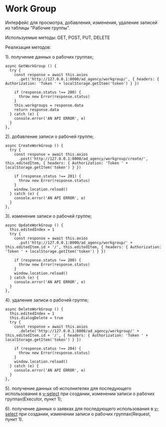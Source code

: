 # Work Group

Интерфейс для просмотра, добавления, изменения, удаление записей из таблицы "Рабочие группы".

Используемые методы: GET, POST, PUT, DELETE

Реализация методов:

1). получение данных о рабочих группах;
```
async GetWorkGroup () {
  try {
    const response = await this.axios
      .get('http://127.0.0.1:8000/ad_agency/workgroup/', { headers: { Authorization: 'Token ' + localStorage.getItem('token') } })

    if (response.status !== 200) {
      throw new Error(response.status)
    }
    this.workgroups = response.data
    return response.data
  } catch (e) {
    console.error('AN API ERROR', e)
  }
},
```
2). добавление записи о рабочей группе;
```
async CreateWorkGroup () {
  try {
    const response = await this.axios
      .post('http://127.0.0.1:8000/ad_agency/workgroup/create/', this.editedItem, { headers: { Authorization: 'Token ' + localStorage.getItem('token') } })

    if (response.status !== 201) {
      throw new Error(response.status)
    }
    window.location.reload()
  } catch (e) {
    console.error('AN API ERROR', e)
  }
},
```
3). изменение записи о рабочей группе;
```
async UpdateWorkGroup () {
  this.editedIndex = 1
  try {
    const response = await this.axios
      .put('http://127.0.0.1:8000/ad_agency/workgroup/' + this.editedItem.id + '/', this.editedItem, { headers: { Authorization: 'Token ' + localStorage.getItem('token') } })

    if (response.status !== 200) {
      throw new Error(response.status)
    }
    window.location.reload()
  } catch (e) {
    console.error('AN API ERROR', e)
  }
},
```
4). удаление записи о рабочей группе;
```
async DeleteWorkGroup () {
  this.editedIndex = 1
  this.dialogDelete = true
  try {
    const response = await this.axios
      .delete('http://127.0.0.1:8000/ad_agency/workgroup/' + this.editedItem.id + '/', { headers: { Authorization: 'Token ' + localStorage.getItem('token') } })

    if (response.status !== 204) {
      throw new Error(response.status)
    }
    window.location.reload()
  } catch (e) {
    console.error('AN API ERROR', e)
  }
},
```
5). получение данных об исполнителях для последующего использования в [v-select](https://vuetifyjs.com/en/api/v-select/) при создании, изменении записи о рабочих группах(Executor, пункт 1);

6). получение данных о заявках для последующего использования в [v-select](https://vuetifyjs.com/en/api/v-select/) при создании, изменении записи о рабочих группах(Request, пункт 1).
